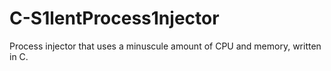 # C-S1lentProcess1njector
Process injector that uses a minuscule amount of CPU and memory, written in C.
    
